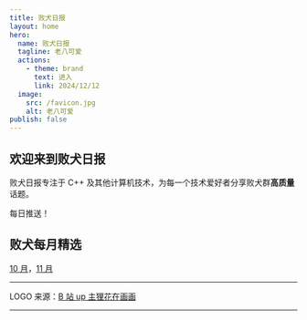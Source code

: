 ```yaml
---
title: 败犬日报
layout: home
hero:
  name: 败犬日报
  tagline: 老八可爱
  actions:
    - theme: brand
      text: 进入
      link: 2024/12/12
  image:
    src: /favicon.jpg
    alt: 老八可爱
publish: false
---
```


## 欢迎来到败犬日报

败犬日报专注于 C++ 及其他计算机技术，为每一个技术爱好者分享败犬群**高质量**话题。

每日推送！

## 败犬每月精选

[10 月](2024/10/)，[11 月](2024/11/)

***

LOGO 来源：[B 站 up 主狸花在画画](https://space.bilibili.com/244937198)

***

<VPTeamMembers size="small" :members="members"/>

<script setup>
import { VPTeamMembers } from 'vitepress/theme'

const members = [
  {
    avatar: 'https://github.com/axiomofchoice-hjt.png',
    name: 'Axiomofchoice-hjt',
    title: 'Author',
    links: [
      { icon: 'github', link: 'https://github.com/axiomofchoice-hjt' },
    ]
  },
]
</script>
